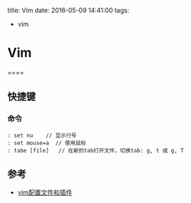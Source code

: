 title: Vim
date: 2016-05-09 14:41:00
tags:
- vim



# Vim
====

## 快捷键

### 命令

    : set nu    // 显示行号
    : set mouse=a  // 使用鼠标
    : tabe [file]   // 在新的tab打开文件，切换tab: g, t 或 g, T

    

## 参考

* [vim配置文件和插件](https://github.com/ma6174/vim)


